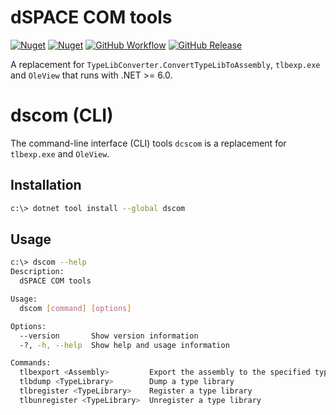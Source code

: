 # dSPACE COM tools

[![Nuget](https://img.shields.io/nuget/v/dscom?label=NuGet:CLI&style=flat)](https://www.nuget.org/packages/dscom/)
[![Nuget](https://img.shields.io/nuget/v/dSPACE.Runtime.InteropServices?label=NuGet:Lib&style=flat)](https://www.nuget.org/packages/dSPACE.Runtime.InteropServices/)
[![GitHub Workflow](https://img.shields.io/github/workflow/status/dspace-group/dscom/Build?style=flat&label=Build)](https://github.com/dspace-group/dscom/actions/workflows/build.yaml)
[![GitHub Release](https://img.shields.io/github/v/release/dspace-group/dscom?label=Latest-Release)](https://github.com/dspace-group/dscom/releases)

A replacement for `TypeLibConverter.ConvertTypeLibToAssembly`, `tlbexp.exe` and `OleView` that runs with .NET >= 6.0.

# dscom (CLI)

The command-line interface (CLI) tools `dcscom` is a replacement for `tlbexp.exe` and `OleView`.

## Installation

```bash
c:\> dotnet tool install --global dscom
```

## Usage

```bash
c:\> dscom --help
Description:
  dSPACE COM tools

Usage:
  dscom [command] [options]

Options:
  --version       Show version information
  -?, -h, --help  Show help and usage information

Commands:
  tlbexport <Assembly>         Export the assembly to the specified type library
  tlbdump <TypeLibrary>        Dump a type library
  tlbregister <TypeLibrary>    Register a type library
  tlbunregister <TypeLibrary>  Unregister a type library
```

